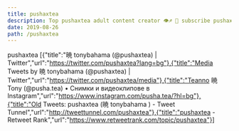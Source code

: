 ```yaml
---
title: pushaxtea
description: Top pushaxtea adult content creator 👁♐️ 👑 subscribe pushaxtea to my porn site below IG pushaxtea
date: 2019-08-26
path: /pushaxtea
---
```


pushaxtea
[{"title":"暁 tonybahama (@pushaxtea) | Twitter","url":"https://twitter.com/pushaxtea?lang=bg"},{"title":"Media Tweets by 暁 tonybahama (@pushaxtea) | Twitter","url":"https://twitter.com/pushaxtea/media"},{"title":"Teanno 暁 Tony (@pusha.tea) • Снимки и видеоклипове в Instagram","url":"https://www.instagram.com/pusha.tea/?hl=bg"},{"title":"Old Tweets: pushaxtea (暁 tonybahama ) - Tweet Tunnel","url":"http://tweettunnel.com/pushaxtea"},{"title":"pushaxtea - Retweet Rank","url":"https://www.retweetrank.com/topic/pushaxtea"}]


